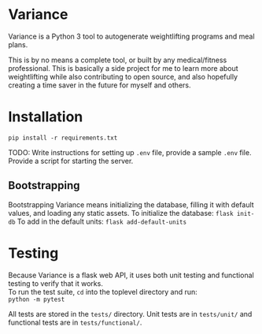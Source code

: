 # Variance

Variance is a Python 3 tool to autogenerate weightlifting programs and meal plans.

This is by no means a complete tool, or built by any medical/fitness professional.
This is basically a side project for me to learn more about weightlifting while also contributing to open source, and also hopefully creating a time saver in the future for myself and others.


# Installation
`pip install -r requirements.txt`

TODO: Write instructions for setting up `.env` file, provide a sample `.env` file. Provide a script for starting the server.

## Bootstrapping
Bootstrapping Variance means initializing the database, filling it with default values, and loading any static assets.
To initialize the database:
`flask init-db`
To add in the default units:
`flask add-default-units`

# Testing
Because Variance is a flask web API, it uses both unit testing and functional testing to verify that it works.  
To run the test suite, `cd` into the toplevel directory and run:  
`python -m pytest`  

All tests are stored in the `tests/` directory. Unit tests are in `tests/unit/` and functional tests are in `tests/functional/`.
